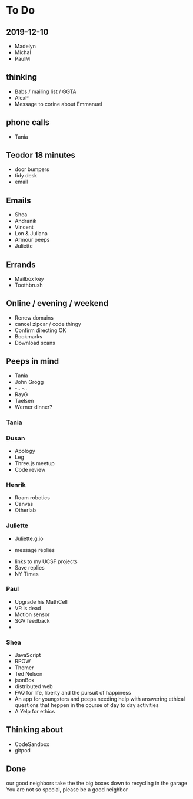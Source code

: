 # To Do

## 2019-12-10

- Madelyn
- Michal
- PaulM


## thinking

- Babs / mailing list / GGTA
- AlexP
- Message to corine about Emmanuel

## phone calls

* Tania

## Teodor 18 minutes

- door bumpers
- tidy desk
- email

## Emails

- Shea
- Andranik
- Vincent
- Lon & Juliana
- Armour peeps
- Juliette


## Errands

- Mailbox key
- Toothbrush

## Online / evening / weekend

- Renew domains
- cancel zipcar / code thingy
- Confirm directing OK
- Bookmarks
- Download scans

## Peeps in mind

- Tania
- John Grogg
- -.. -..
- RayG
- Taelsen
- Werner dinner?

### Tania

### Dusan

- Apology
- Leg
- Three.js meetup
- Code review

### Henrik

- Roam robotics
- Canvas
- Otherlab

### Juliette

- Juliette.g.io
* message replies
- links to my UCSF projects
- Save replies
- NY Times

### Paul

- Upgrade his MathCell
- VR is dead
- Motion sensor
- SGV feedback
-

### Shea

- JavaScript
- RPOW
- Themer
- Ted Nelson
- jsonBox
- distributed web
- FAQ for life, liberty and the pursuit of happiness
- An app for youngsters and peeps needing help with answering ethical questions that heppen in the course of day to day activities
- A Yelp for ethics

## Thinking about

- CodeSandbox
- gitpod

## Done



our good neighbors take the the big boxes down to recycling in the garage
You are not so special, please be a good neighbor

